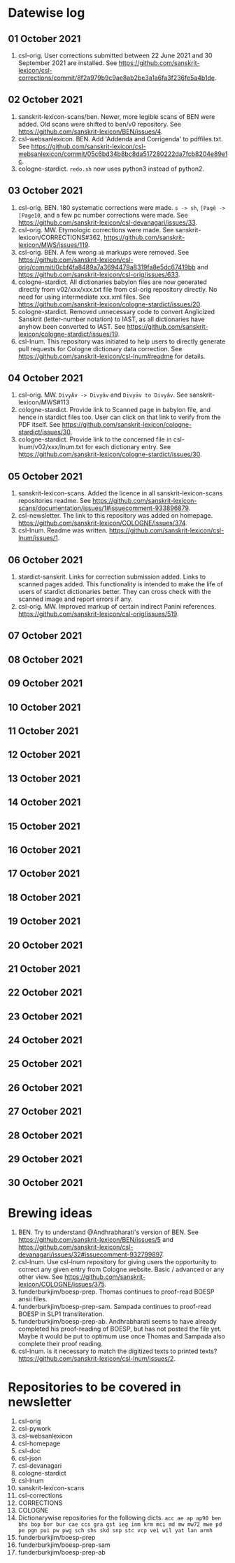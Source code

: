 # Datewise log

## 01 October 2021

1. csl-orig. User corrections submitted between 22 June 2021 and 30 September 2021 are installed. See https://github.com/sanskrit-lexicon/csl-corrections/commit/8f2a979b9c9ae8ab2be3a1a6fa3f236fe5a4b1de.

## 02 October 2021

1. sanskrit-lexicon-scans/ben. Newer, more legible scans of BEN were added. Old scans were shifted to ben/v0 repository. See https://github.com/sanskrit-lexicon/BEN/issues/4.
2. csl-websanlexicon. BEN. Add 'Addenda and Corrigenda' to pdffiles.txt. See https://github.com/sanskrit-lexicon/csl-websanlexicon/commit/05c6bd34b8bc8da517280222da7fcb8204e89e1c.
3. cologne-stardict. `redo.sh` now uses python3 instead of python2.

## 03 October 2021

1. csl-orig. BEN. 180 systematic corrections were made. `ṣ -> sh`, `[Pagê -> [Page10`, and a few pc number corrections were made. See https://github.com/sanskrit-lexicon/csl-devanagari/issues/33.
2. csl-orig. MW. Etymologic corrections were made. See sanskrit-lexicon/CORRECTIONS#362, https://github.com/sanskrit-lexicon/MWS/issues/119.
3. csl-orig. BEN. A few wrong `ab` markups were removed. See https://github.com/sanskrit-lexicon/csl-orig/commit/0cbf4fa8489a7a3694479a8319fa8e5dc67419bb and https://github.com/sanskrit-lexicon/csl-orig/issues/633.
4. cologne-stardict. All dictionaries babylon files are now generated directly from v02/xxx/xxx.txt file from csl-orig repository directly. No need for using intermediate xxx.xml files. See https://github.com/sanskrit-lexicon/cologne-stardict/issues/20.
5. cologne-stardict. Removed unnecessary code to convert Anglicized Sanskrit (letter-number notation) to IAST, as all dictionaries have anyhow been converted to IAST. See https://github.com/sanskrit-lexicon/cologne-stardict/issues/19.
6. csl-lnum. This repository was initiated to help users to directly generate pull requests for Cologne dictionary data correction. See https://github.com/sanskrit-lexicon/csl-lnum#readme for details.

## 04 October 2021

1. csl-orig. MW. `DivyÂv -> Divyâv` and `Divyāv to Divyâv`. See sanskrit-lexicon/MWS#113
2. cologne-stardict. Provide link to Scanned page in babylon file, and hence in stardict files too. User can click on that link to verify from the PDF itself. See https://github.com/sanskrit-lexicon/cologne-stardict/issues/30.
3. cologne-stardict. Provide link to the concerned file in csl-lnum/v02/xxx/lnum.txt for each dictionary entry. See https://github.com/sanskrit-lexicon/cologne-stardict/issues/30. 

## 05 October 2021

1. sanskrit-lexicon-scans. Added the licence in all sanskrit-lexicon-scans repositories readme. See https://github.com/sanskrit-lexicon-scans/documentation/issues/1#issuecomment-933896879.
2. csl-newsletter. The link to this repository was added on homepage. https://github.com/sanskrit-lexicon/COLOGNE/issues/374.
3. csl-lnum. Readme was written. https://github.com/sanskrit-lexicon/csl-lnum/issues/1.

## 06 October 2021

1. stardict-sanskrit. Links for correction submission added. Links to scanned pages added. This functionality is intended to make the life of users of stardict dictionaries better. They can cross check with the scanned image and report errors if any.
2. csl-orig. MW. Improved markup of certain indirect Panini references. https://github.com/sanskrit-lexicon/csl-orig/issues/519.


## 07 October 2021

## 08 October 2021


## 09 October 2021


## 10 October 2021


## 11 October 2021


## 12 October 2021


## 13 October 2021


## 14 October 2021


## 15 October 2021


## 16 October 2021

## 17 October 2021


## 18 October 2021


## 19 October 2021


## 20 October 2021


## 21 October 2021

## 22 October 2021

## 23 October 2021


## 24 October 2021


## 25 October 2021


## 26 October 2021


## 27 October 2021


## 28 October 2021


## 29 October 2021

## 30 October 2021


# Brewing ideas

1. BEN. Try to understand @Andhrabharati's version of BEN. See https://github.com/sanskrit-lexicon/BEN/issues/5 and https://github.com/sanskrit-lexicon/csl-devanagari/issues/32#issuecomment-932799897.
2. csl-lnum. Use csl-lnum repository for giving users the opportunity to correct any given entry from Cologne website. Basic / advanced or any other view. See https://github.com/sanskrit-lexicon/COLOGNE/issues/375.
3. funderburkjim/boesp-prep. Thomas continues to proof-read BOESP ansii files.
4. funderburkjim/boesp-prep-sam. Sampada continues to proof-read BOESP in SLP1 transliteration.
5. funderburkjim/boesp-prep-ab. Andhrabharati seems to have already completed his proof-reading of BOESP, but has not posted the file yet. Maybe it would be put to optimum use once Thomas and Sampada also complete their proof reading.
6. csl-lnum. Is it necessary to match the digitized texts to printed texts? https://github.com/sanskrit-lexicon/csl-lnum/issues/2.

# Repositories to be covered in newsletter

1. csl-orig
2. csl-pywork
3. csl-websanlexicon
4. csl-homepage
5. csl-doc
6. csl-json
7. csl-devanagari
8. cologne-stardict
9. csl-lnum
10. sanskrit-lexicon-scans
11. csl-corrections
12. CORRECTIONS
13. COLOGNE
14. Dictionarywise repositories for the following dicts. 
`acc ae ap ap90 ben bhs bop bor bur cae ccs gra gst ieg inm krm mci md mw mw72 mwe pd pe pgn pui pw pwg sch shs skd snp stc vcp vei wil yat lan armh`
15. funderburkjim/boesp-prep
16. funderburkjim/boesp-prep-sam
17. funderburkjim/boesp-prep-ab

